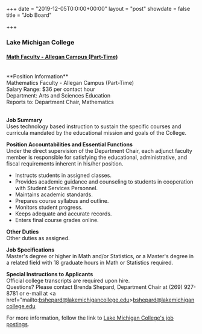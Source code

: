 +++
date = "2019-12-05T0:0:00+00:00"
layout = "post"
showdate = false
title = "Job Board"

+++
### Lake Michigan College<br>
#### <a href="https://lmc.simplehire.com/postings/2868">Math Faculty - Allegan Campus (Part-Time)</a>

<br>
**Position Information**<br>
Mathematics Faculty - Allegan Campus (Part-Time)</br>
Salary Range:	$36 per contact hour<br>
Department:	Arts and Sciences Education<br>
Reports to: Department Chair, Mathematics<br><br>

**Job Summary**<br>
Uses technology based instruction to sustain the specific courses and curricula mandated by the educational mission and goals of the College.<br>

**Position Accountabilities and Essential Functions**<br>
Under the direct supervision of the Department Chair, each adjunct faculty member is responsible for satisfying the educational, administrative, and fiscal requirements inherent in his/her position.
<ul>
  <li>Instructs students in assigned classes.</li>
  <li>Provides academic guidance and counseling to students in cooperation with Student Services Personnel.</li>
  <li>Maintains academic standards.</li>
  <li>Prepares course syllabus and outline.</li>
  <li>Monitors student progress.</li>
  <li>Keeps adequate and accurate records.</li>
  <li>Enters final course grades online.</li></ul>

**Other Duties**<br>
Other duties as assigned.<br>

**Job Specifications**<br>
Master's degree or higher in Math and/or Statistics, or a Master's degree in a related field with 18 graduate hours in Math or Statistics required.<br>

**Special Instructions to Applicants**<br>
Official college transcripts are required upon hire.<br>
Questions? Please contact Brenda Shepard, Department Chair at (269) 927-8781 or e-mail at <a href="mailto:bshepard@lakemichigancollege.edu>bshepard@lakemichigancollege.edu</a>

For more information, follow the link to <a href="https://lmc.simplehire.com/">Lake Michigan College's job postings</a>.
